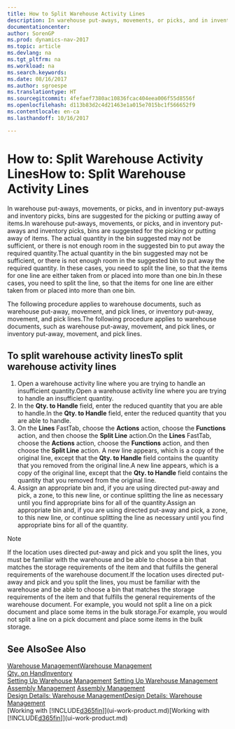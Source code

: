 ```yaml
---
title: How to Split Warehouse Activity Lines
description: In warehouse put-aways, movements, or picks, and in inventory put-aways and inventory picks, bins are suggested for the picking or putting away of items. The actual quantity in the bin suggested may not be sufficient, or there is not enough room in the suggested bin to put away the required quantity. In these cases, you need to split the line, so that the items for one line are either taken from or placed into more than one bin.
documentationcenter: 
author: SorenGP
ms.prod: dynamics-nav-2017
ms.topic: article
ms.devlang: na
ms.tgt_pltfrm: na
ms.workload: na
ms.search.keywords: 
ms.date: 08/16/2017
ms.author: sgroespe
ms.translationtype: HT
ms.sourcegitcommit: 4fefaef7380ac10836fcac404eea006f55d8556f
ms.openlocfilehash: d113b83d2c4d21463e1a015e7015bc1f566652f9
ms.contentlocale: en-ca
ms.lasthandoff: 10/16/2017

---
```

# <a name="how-to-split-warehouse-activity-lines"></a><span data-ttu-id="fade1-105">How to: Split Warehouse Activity Lines</span><span class="sxs-lookup"><span data-stu-id="fade1-105">How to: Split Warehouse Activity Lines</span></span>
<span data-ttu-id="fade1-106">In warehouse put-aways, movements, or picks, and in inventory put-aways and inventory picks, bins are suggested for the picking or putting away of items.</span><span class="sxs-lookup"><span data-stu-id="fade1-106">In warehouse put-aways, movements, or picks, and in inventory put-aways and inventory picks, bins are suggested for the picking or putting away of items.</span></span> <span data-ttu-id="fade1-107">The actual quantity in the bin suggested may not be sufficient, or there is not enough room in the suggested bin to put away the required quantity.</span><span class="sxs-lookup"><span data-stu-id="fade1-107">The actual quantity in the bin suggested may not be sufficient, or there is not enough room in the suggested bin to put away the required quantity.</span></span> <span data-ttu-id="fade1-108">In these cases, you need to split the line, so that the items for one line are either taken from or placed into more than one bin.</span><span class="sxs-lookup"><span data-stu-id="fade1-108">In these cases, you need to split the line, so that the items for one line are either taken from or placed into more than one bin.</span></span>  

<span data-ttu-id="fade1-109">The following procedure applies to warehouse documents, such as warehouse put-away, movement, and pick lines, or inventory put-away, movement, and pick lines.</span><span class="sxs-lookup"><span data-stu-id="fade1-109">The following procedure applies to warehouse documents, such as warehouse put-away, movement, and pick lines, or inventory put-away, movement, and pick lines.</span></span>  

## <a name="to-split-warehouse-activity-lines"></a><span data-ttu-id="fade1-110">To split warehouse activity lines</span><span class="sxs-lookup"><span data-stu-id="fade1-110">To split warehouse activity lines</span></span>  
1.  <span data-ttu-id="fade1-111">Open a warehouse activity line where you are trying to handle an insufficient quantity.</span><span class="sxs-lookup"><span data-stu-id="fade1-111">Open a warehouse activity line where you are trying to handle an insufficient quantity.</span></span>  
2.  <span data-ttu-id="fade1-112">In the **Qty. to Handle** field, enter the reduced quantity that you are able to handle.</span><span class="sxs-lookup"><span data-stu-id="fade1-112">In the **Qty. to Handle** field, enter the reduced quantity that you are able to handle.</span></span>  
3.  <span data-ttu-id="fade1-113">On the **Lines** FastTab, choose the **Actions** action, choose the **Functions** action, and then choose the **Split Line** action.</span><span class="sxs-lookup"><span data-stu-id="fade1-113">On the **Lines** FastTab, choose the **Actions** action, choose the **Functions** action, and then choose the **Split Line** action.</span></span> <span data-ttu-id="fade1-114">A new line appears, which is a copy of the original line, except that the **Qty. to Handle** field contains the quantity that you removed from the original line.</span><span class="sxs-lookup"><span data-stu-id="fade1-114">A new line appears, which is a copy of the original line, except that the **Qty. to Handle** field contains the quantity that you removed from the original line.</span></span>  
4.  <span data-ttu-id="fade1-115">Assign an appropriate bin and, if you are using directed put-away and pick, a zone, to this new line, or continue splitting the line as necessary until you find appropriate bins for all of the quantity.</span><span class="sxs-lookup"><span data-stu-id="fade1-115">Assign an appropriate bin and, if you are using directed put-away and pick, a zone, to this new line, or continue splitting the line as necessary until you find appropriate bins for all of the quantity.</span></span>  

> [!NOTE]  
>  <span data-ttu-id="fade1-116">If the location uses directed put-away and pick and you split the lines, you must be familiar with the warehouse and be able to choose a bin that matches the storage requirements of the item and that fulfills the general requirements of the warehouse document.</span><span class="sxs-lookup"><span data-stu-id="fade1-116">If the location uses directed put-away and pick and you split the lines, you must be familiar with the warehouse and be able to choose a bin that matches the storage requirements of the item and that fulfills the general requirements of the warehouse document.</span></span> <span data-ttu-id="fade1-117">For example, you would not split a line on a pick document and place some items in the bulk storage.</span><span class="sxs-lookup"><span data-stu-id="fade1-117">For example, you would not split a line on a pick document and place some items in the bulk storage.</span></span>  

## <a name="see-also"></a><span data-ttu-id="fade1-118">See Also</span><span class="sxs-lookup"><span data-stu-id="fade1-118">See Also</span></span>  
[<span data-ttu-id="fade1-119">Warehouse Management</span><span class="sxs-lookup"><span data-stu-id="fade1-119">Warehouse Management</span></span>](warehouse-manage-warehouse.md)  
[<span data-ttu-id="fade1-120">Qty. on Hand</span><span class="sxs-lookup"><span data-stu-id="fade1-120">Inventory</span></span>](inventory-manage-inventory.md)  
<span data-ttu-id="fade1-121">[Setting Up Warehouse Management](warehouse-setup-warehouse.md)   </span><span class="sxs-lookup"><span data-stu-id="fade1-121">[Setting Up Warehouse Management](warehouse-setup-warehouse.md)   </span></span>  
<span data-ttu-id="fade1-122">[Assembly Management](assembly-assemble-items.md)  </span><span class="sxs-lookup"><span data-stu-id="fade1-122">[Assembly Management](assembly-assemble-items.md)  </span></span>  
[<span data-ttu-id="fade1-123">Design Details: Warehouse Management</span><span class="sxs-lookup"><span data-stu-id="fade1-123">Design Details: Warehouse Management</span></span>](design-details-warehouse-management.md)  
<span data-ttu-id="fade1-124">[Working with [!INCLUDE[d365fin](includes/d365fin_md.md)]](ui-work-product.md)</span><span class="sxs-lookup"><span data-stu-id="fade1-124">[Working with [!INCLUDE[d365fin](includes/d365fin_md.md)]](ui-work-product.md)</span></span>

